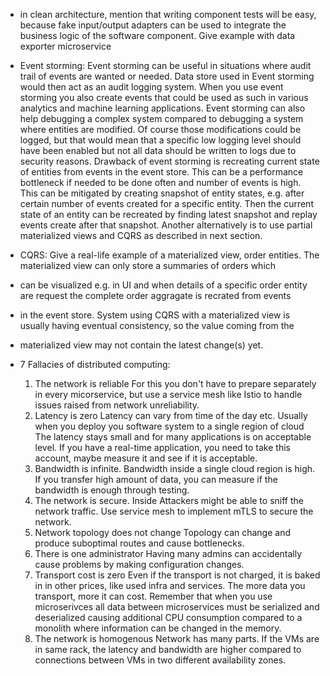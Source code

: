 - in clean architecture, mention that writing component tests will be easy, because
fake input/output adapters can be used to integrate the business logic of the software component. Give
example with data exporter microservice
- Event storming: Event storming can be useful in situations where audit trail of events are wanted or needed. Data store used in Event storming
  would then act as an audit logging system. When you use event storming you also create events that could be used as such in various analytics
  and machine learning applications. Event storming can also help debugging a complex system compared to debugging a system where entities are
  modified. Of course those modifications could be logged, but that would mean that a specific low logging level should have been enabled but not all data should be written to logs
  due to security reasons. Drawback of event storming is recreating current state of entities from events in the event store. This can be a  performance bottleneck
  if needed to be done often and number of events is high. This can be mitigated by creating snapshot of entity states, e.g. after certain number
  of events created for a specific entity. Then the current state of an entity can be recreated by finding latest snapshot and replay events
  create after that snapshot. Another alternatively is to use partial materialized views and CQRS as described in next section.
- CQRS: Give a real-life example of a materialized view, order entities. The materialized view can only store a summaries of orders which
- can be visualized e.g. in UI and when details of a specific order entity are request the complete order aggragate is recrated from events
- in the event store. System using CQRS with a materialized view is usually having eventual consistency, so the value coming from the 
- materialized view may not contain the latest change(s) yet.

- 7 Fallacies of distributed computing:
  1. The network is reliable
     For this you don't have to prepare separately in every micorservice, but use a service mesh like Istio to handle
     issues raised from network unreliability.
  2. Latency is zero
     Latency can vary from time of the day etc. Usually when you deploy you software system to a single region of cloud
     The latency stays small and for many applications is on acceptable level. If you have a real-time application, you need to take this account, maybe measure it and see
     if it is acceptable.
  3. Bandwidth is infinite.
     Bandwidth inside a single cloud region is high. If you transfer high amount of data, you can measure if the bandwidth is
     enough through testing.
  4. The network is secure.
     Inside Attackers might be able to sniff the network traffic. Use service mesh to implement mTLS to secure the network.
  5. Network topology does not change
     Topology can change and produce suboptimal routes and cause bottlenecks.
  6. There is one administrator
     Having many admins can accidentally cause problems by making configuration changes.
  7. Transport cost is zero
     Even if the transport is not charged, it is baked in in other prices, like used infra and services. The more data
     you transport, more it can cost. Remember that when you use microserivces all data between microservices must be
     serialized and deserialized causing additional CPU consumption compared to a monolith where information can be changed
     in the memory.
  8. The network is homogenous
     Network has many parts. If the VMs are in same rack, the latency and bandwidth are higher compared to connections
     between VMs in two different availability zones.